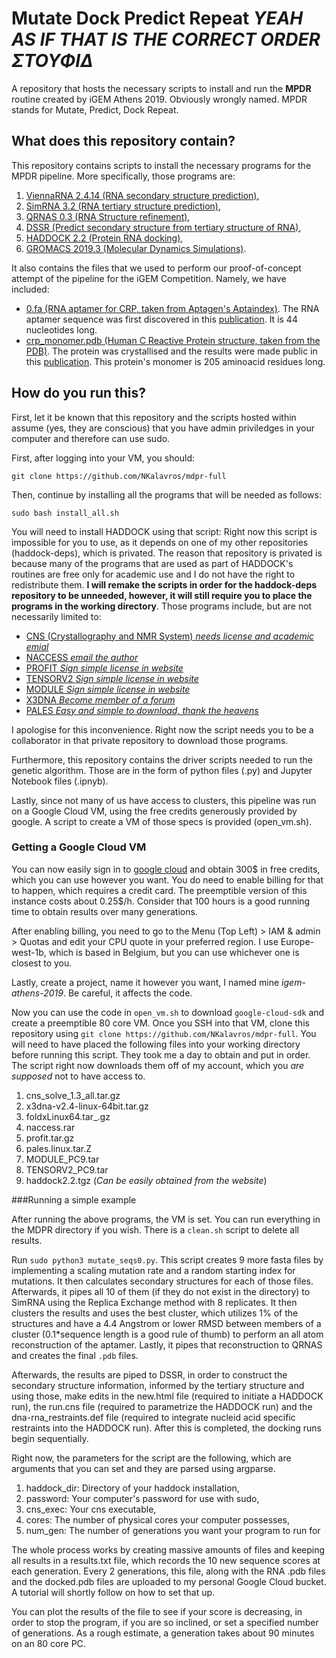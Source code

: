 # Mutate Dock Predict Repeat *YEAH AS IF THAT IS THE CORRECT ORDER ΣΤΟΥΦΙΔ*

A repository that hosts the necessary scripts to install and run the **MPDR** routine created by iGEM Athens 2019. Obviously wrongly named. MPDR stands for Mutate, Predict, Dock Repeat.

## What does this repository contain?

This repository contains scripts to install the necessary programs for the MPDR pipeline. More specifically, those programs are:
1. [ViennaRNA 2.4.14 (RNA secondary structure prediction)](https://www.tbi.univie.ac.at/RNA/),
2. [SimRNA 3.2 (RNA tertiary structure prediction)](http://genesilico.pl/software/stand-alone/simrna),
3. [QRNAS 0.3 (RNA Structure refinement)](http://genesilico.pl/software/stand-alone/qrnas),
4. [DSSR (Predict secondary structure from tertiary structure of RNA)](https://www.ncbi.nlm.nih.gov/pubmed/26184874),
4. [HADDOCK 2.2 (Protein RNA docking)](https://haddock.science.uu.nl/),
5. [GROMACS 2019.3 (Molecular Dynamics Simulations)](http://manual.gromacs.org/documentation/).

It also contains the files that we used to perform our proof-of-concept attempt of the pipeline for the iGEM Competition. Namely, we have included:

* [0.fa (RNA aptamer for CRP, taken from Aptagen's Aptaindex)](https://www.aptagen.com/aptamer/454/c-reactive-protein). The RNA aptamer sequence was first discovered in this [publication](https://www.ncbi.nlm.nih.gov/pubmed/18066708). It is 44 nucleotides long.
* [crp_monomer.pdb (Human C Reactive Protein structure, taken from the PDB)](http://www.rcsb.org/structure/3L2Y). The protein was crystallised and the results were made public in this [publication](https://onlinelibrary.wiley.com/doi/epdf/10.1002/jmr.1090?referrer_access_token=sCYf1bjtd5G3z-Fs9O5ynk4keas67K9QMdWULTWMo8NPWaA9ORSiI17d0BpvTifVHxZkwXwvCzEhmceJ7stFO0NuRjCXufzUtqKZ24G6rqaKDHgM0tCLQz3d-BVg64eRPVkHgwVozjfwmMshYhfwRw%3D%3D). This protein's monomer is 205 aminoacid residues long.

## How do you run this?

First, let it be known that this repository and the scripts hosted within assume (yes, they are conscious) that you have admin priviledges in your computer and therefore can use sudo.

First, after logging into your VM, you should:

```git clone https://github.com/NKalavros/mdpr-full```

Then, continue by installing all the programs that will be needed as follows:

```sudo bash install_all.sh```

You will need to install HADDOCK using that script:
Right now this script is impossible for you to use, as it depends on one of my other repositories (haddock-deps), which is privated. The reason that repository is privated is because many of the programs that are used as part of HADDOCK's routines are free only for academic use and I do not have the right to redistribute them. **I will remake the scripts in order for the haddock-deps repository to be unneeded, however, it will still require you to place the programs in the working directory**. Those programs include, but are not necessarily limited to:

* [CNS (Crystallography and NMR System) *needs license and academic emial*](https://www.mrc-lmb.cam.ac.uk/public/xtal/doc/cns/cns_1.3/main/frame.html)
* [NACCESS *email the author*](http://wolf.bms.umist.ac.uk/naccess)
* [PROFIT *Sign simple license in website*](http://www.bioinf.org.uk/software/)
* [TENSORV2 *Sign simple license in website*](http://www.ibs.fr/research/scientific-output/software/tensor/?lang=en)
* [MODULE *Sign simple license in website*](http://www.ibs.fr/research/scientific-output/software/module/?lang=en)
* [X3DNA *Become member of a forum*](http://forum.x3dna.org/site-announcements/download-instructions/)
* [PALES *Easy and simple to download, thank the heavens*](https://spin.niddk.nih.gov/bax/software/PALES/index.html)

I apologise for this inconvenience. Right now the script needs you to be a collaborator in that private repository to download those programs.

Furthermore, this repository contains the driver scripts needed to run the genetic algorithm. Those are in the form of python files (.py) and Jupyter Notebook files (.ipnyb).

Lastly, since not many of us have access to clusters, this pipeline was run on a Google Cloud VM, using the free credits generously provided by google. A script to create a VM of those specs is provided (open_vm.sh).

### Getting a Google Cloud VM

You can now easily sign in to [google cloud](https://cloud.google.com/) and obtain 300$ in free credits, which you can use however you want. You do need to enable billing for that to happen, which requires a credit card. The preemptible version of this instance costs about 0.25$/h. Consider that 100 hours is a good running time to obtain results over many generations.

After enabling billing, you need to go to the Menu (Top Left) > IAM & admin > Quotas and edit your CPU quote in your preferred region. I use Europe-west-1b, which is based in Belgium, but you can use whichever one is closest to you.

Lastly, create a project, name it however you want, I named mine *igem-athens-2019*. Be careful, it affects the code.

Now you can use the code in `open_vm.sh` to download `google-cloud-sdk` and create a preemptible 80 core VM. Once you SSH into that VM, clone this repository using `git clone https://github.com/NKalavros/mdpr-full`. You will need to have placed the following files into your working directory before running this script. They took me a day to obtain and put in order. The script right now downloads them off of my account, which you *are supposed* not to have access to.
1. cns_solve_1.3_all.tar.gz
2. x3dna-v2.4-linux-64bit.tar.gz
3. foldxLinux64.tar_.gz
4. naccess.rar
5. profit.tar.gz
6. pales.linux.tar.Z
7. MODULE_PC9.tar
8. TENSORV2_PC9.tar
9. haddock2.2.tgz (*Can be easily obtained from the website*)

###Running a simple example

After running the above programs, the VM is set. You can run everything in the MDPR directory if you wish. There is a `clean.sh` script to delete all results.

Run `sudo python3 mutate_seqs0.py`. This script creates 9 more fasta files by implementing a scaling mutation rate and a random starting index for mutations. It then calculates secondary structures for each of those files. Afterwards, it pipes all 10 of them (if they do not exist in the directory) to SimRNA using the Replica Exchange method with 8 replicates. It then clusters the results and uses the best cluster, which utilizes 1% of the structures and have a 4.4 Angstrom or lower RMSD between members of a cluster (0.1*sequence length is a good rule of thumb) to perform an all atom reconstruction of the aptamer. Lastly, it pipes that reconstruction to QRNAS and creates the final `.pdb` files.

Afterwards, the results are piped to DSSR, in order to construct the secondary structure information, informed by the tertiary structure and using those, make edits in the new.html file (required to initiate a HADDOCK run), the run.cns file (required to parametrize the HADDOCK run) and the dna-rna_restraints.def file (required to integrate nucleid acid specific restraints into the HADDOCK run). After this is completed, the docking runs begin sequentially.

Right now, the parameters for the script are the following, which are arguments that you can set and they are parsed using argparse.
1. haddock_dir: Directory of your haddock installation,
2. password: Your computer's password for use with sudo,
3. cns_exec: Your cns executable,
3. cores: The number of physical cores your computer possesses,
4. num_gen: The number of generations you want your program to run for

The whole process works by creating massive amounts of files and keeping all results in a results.txt file, which records the 10 new sequence scores at each generation. Every 2 generations, this file, along with the RNA .pdb files and the docked.pdb files are uploaded to my personal Google Cloud bucket. A tutorial will shortly follow on how to set that up.

You can plot the results of the file to see if your score is decreasing, in order to stop the program, if you are so inclined, or set a specified number of generations. As a rough estimate, a generation takes about 90 minutes on an 80 core PC.
